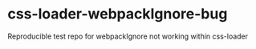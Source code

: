 # css-loader-webpackIgnore-bug
Reproducible test repo for webpackIgnore not working within css-loader
